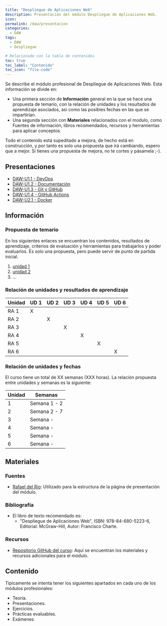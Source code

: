 ```yaml
---
title: "Despliegue de Aplicaciones Web"
description: Presentación del módulo Despliegue de Aplicaciones Web.
icon: 
permalink: /daw/presentacion
categories:
  - DAW
tags:
  - DAW
  - Despliegue

# Relacionado con la tabla de contenidos
toc: true
toc_label: "Contenido"
toc_icon: "file-code"
---
```



Se describe el módulo profesional de Despliegue de Aplicaciones Web. Esta información se divide en:

* Una primera sección de **Información** general en la que se hace una propuesta de temario, con la relación de unidades y los resultados de aprendizaje asociados, asi como las posibles fechas en las que se impartirían.
* Una segunda sección con **Materiales** relacionados con el modulo, como Fuentes de información, libros recomendados, recursos y herramientas para aplicar conceptos.

Todo el contenido está supeditado a mejora, de hecho está en construcción, y por tanto es solo una propuesta que irá cambiando, espero que a mejor. Si tienes una propuesta de mejora, no te cortes y pásamela ;-).

## Presentaciones

* [DAW-U1.1 - DevOps](https://revilofe.github.io/slides/DAW-U1.1.-DevOps.html)
* [DAW-U1.2 - Documentación](https://revilofe.github.io/slides/DAW-U1.2.-Documentacion.html)
* [DAW-U1.3 - Git y GitHub](https://revilofe.github.io/slides/DAW-U1.3.-GitGitHub.html)
* [DAW-U1.4 - GitHub Actions](https://revilofe.github.io/slides/DAW-U1.4.-GitHubAction.html)
* [DAW-U2.1 - Docker](https://revilofe.github.io/slides/DAW-U2.1.-Docker.html)

## Información

### Propuesta de temario

En los siguientes enlaces se encuentran los contenidos, resultados de aprendizaje, criterios de evaluación y herramientas para trabajarlos y poder evaluarlos. Es solo una propuesta, pero puede servir de punto de partida inicial.

1. [unidad 1](u01/)     
2. [unidad 2](u02/)
3. ...

### Relación de unidades y resultados de aprendizaje

| Unidad | UD 1 | UD 2 | UD 3 | UD 4 | UD 5 | UD 6 |
| ------ | ---- | ---- | ---- | ---- | ---- | ---- |
| RA 1   | X    |      |      |      |      |      |
| RA 2   |      | X    |      |      |      |      |
| RA 3   |      |      |  X   |      |      |      |
| RA 4   |      |      |      |  X   |      |      |
| RA 5   |      |      |      |      |  X   |      |
| RA 6   |      |      |      |      |      | X    |

### Relación de unidades y fechas

El curso tiene un total de XX semanas (XXX horas). La relación propuesta entre unidades y semanas es la siguiente:

| Unidad | Semanas        |
| ------ | -------------- |
| 1      | Semana 1 - 2   |
| 2      | Semana 2 - 7   |
| 3      | Semana  -   |
| 4      | Semana  -  |
| 5      | Semana  -  |
| 6      | Semana  -  |

## Materiales

### Fuentes
- [Rafael del Rio](https://rafaeldelrio.github.io/): Utilizado para la estructura de la página de presentación del módulo.

### Bibliografía

* El libro de texto recomendado es: 
  * "Despliegue de Aplicaciones Web", ISBN: 978-84-680-5223-6, Editorial: McGraw-Hill, Autor: Francisco Charte.

### Recursos
* [Repositorio GitHub del curso](...): Aquí se encuentran los materiales y recursos adicionales para el módulo.


## Contenido

Típicamente se intenta tener los siguientes apartados en cada uno de los módulos profesionales:

- Teoría.
- Presentaciones.
- Ejercicios.
- Prácticas evaluables.
- Exámenes
